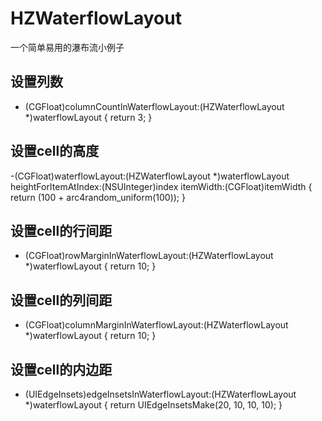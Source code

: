 # HZWaterflowLayout
一个简单易用的瀑布流小例子

## 设置列数
- (CGFloat)columnCountInWaterflowLayout:(HZWaterflowLayout *)waterflowLayout
{
return 3;
}

## 设置cell的高度 
-(CGFloat)waterflowLayout:(HZWaterflowLayout *)waterflowLayout heightForItemAtIndex:(NSUInteger)index itemWidth:(CGFloat)itemWidth
{
return (100 + arc4random_uniform(100));
}

## 设置cell的行间距 
- (CGFloat)rowMarginInWaterflowLayout:(HZWaterflowLayout *)waterflowLayout
{
return 10;
}

## 设置cell的列间距 
- (CGFloat)columnMarginInWaterflowLayout:(HZWaterflowLayout *)waterflowLayout
{
return 10;
}

## 设置cell的内边距 
- (UIEdgeInsets)edgeInsetsInWaterflowLayout:(HZWaterflowLayout *)waterflowLayout
{
return UIEdgeInsetsMake(20, 10, 10, 10);
}

